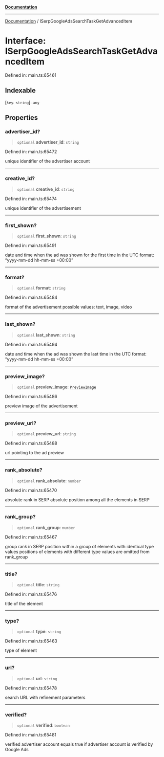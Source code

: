 [**Documentation**](../README.md)

***

[Documentation](../README.md) / ISerpGoogleAdsSearchTaskGetAdvancedItem

# Interface: ISerpGoogleAdsSearchTaskGetAdvancedItem

Defined in: main.ts:65461

## Indexable

\[`key`: `string`\]: `any`

## Properties

### advertiser\_id?

> `optional` **advertiser\_id**: `string`

Defined in: main.ts:65472

unique identifier of the advertiser account

***

### creative\_id?

> `optional` **creative\_id**: `string`

Defined in: main.ts:65474

unique identifier of the advertisement

***

### first\_shown?

> `optional` **first\_shown**: `string`

Defined in: main.ts:65491

date and time when the ad was shown for the first time
in the UTC format: “yyyy-mm-dd hh-mm-ss +00:00”

***

### format?

> `optional` **format**: `string`

Defined in: main.ts:65484

format of the advertisement
possible values: text, image, video

***

### last\_shown?

> `optional` **last\_shown**: `string`

Defined in: main.ts:65494

date and time when the ad was shown the last time
in the UTC format: “yyyy-mm-dd hh-mm-ss +00:00”

***

### preview\_image?

> `optional` **preview\_image**: [`PreviewImage`](../classes/PreviewImage.md)

Defined in: main.ts:65486

preview image of the advertisement

***

### preview\_url?

> `optional` **preview\_url**: `string`

Defined in: main.ts:65488

url pointing to the ad preview

***

### rank\_absolute?

> `optional` **rank\_absolute**: `number`

Defined in: main.ts:65470

absolute rank in SERP
absolute position among all the elements in SERP

***

### rank\_group?

> `optional` **rank\_group**: `number`

Defined in: main.ts:65467

group rank in SERP
position within a group of elements with identical type values
positions of elements with different type values are omitted from rank_group

***

### title?

> `optional` **title**: `string`

Defined in: main.ts:65476

title of the element

***

### type?

> `optional` **type**: `string`

Defined in: main.ts:65463

type of element

***

### url?

> `optional` **url**: `string`

Defined in: main.ts:65478

search URL with refinement parameters

***

### verified?

> `optional` **verified**: `boolean`

Defined in: main.ts:65481

verified advertiser account
equals true if advertiser account is verified by Google Ads

